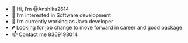- 👋 Hi, I’m @Anshika2614
- 👀 I’m interested in Software development
- 🌱 I’m currently working as Java developer
- 💕 Looking for job change to move forward in career and good package
- 📫 Contact me 8369198014
<!---
Anshika2614/Anshika2614 is a ✨ special ✨ repository because its `README.md` (this file) appears on your GitHub profile.
You can click the Preview link to take a look at your changes.
--->
